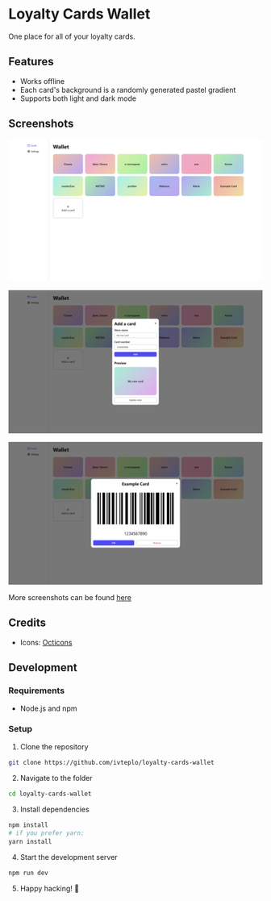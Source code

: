 # Loyalty Cards Wallet

One place for all of your loyalty cards.

## Features

- Works offline
- Each card's background is a randomly generated pastel gradient
- Supports both light and dark mode

## Screenshots

![Desktop view](screenshots/desktop-light.png)

![Card creation view](screenshots/desktop-light-new-card.png)

![Card view](screenshots/desktop-light-card-view.png)

More screenshots can be found [here](screenshots/)

## Credits

- Icons: [Octicons](https://primer.style/octicons)

## Development

### Requirements

- Node.js and npm

### Setup

1. Clone the repository

```bash
git clone https://github.com/ivteplo/loyalty-cards-wallet
```

2. Navigate to the folder

```bash
cd loyalty-cards-wallet
```

3. Install dependencies

```bash
npm install
# if you prefer yarn:
yarn install
```

4. Start the development server

```bash
npm run dev
```

5. Happy hacking! 🎉
